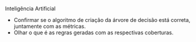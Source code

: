 Inteligência Artificial

- Confirmar se o algoritmo de criação da árvore de decisão está correta, juntamente com as métricas.
- Olhar o que é as regras geradas com as respectivas coberturas.